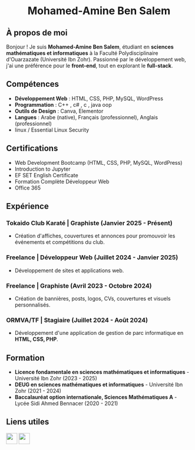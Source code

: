 <h1 align="center"> Mohamed-Amine Ben Salem</h1>

##  À propos de moi
Bonjour ! Je suis **Mohamed-Amine Ben Salem**, étudiant en **sciences mathématiques et informatiques** à la Faculté Polydisciplinaire d'Ouarzazate (Université Ibn Zohr). Passionné par le développement web, j'ai une préférence pour le **front-end**, tout en explorant le **full-stack**.

##  Compétences
- **Développement Web** : HTML, CSS, PHP, MySQL, WordPress
- **Programmation** : C++ , c# , c , java oop 
- **Outils de Design** : Canva, Elementor
- **Langues** : Arabe (native), Français (professionnel), Anglais (professionnel)
- linux / Essential Linux Security

##  Certifications
- Web Development Bootcamp (HTML, CSS, PHP, MySQL, WordPress)
- Introduction to Jupyter
- EF SET English Certificate
- Formation Complète Développeur Web
- Office 365

##  Expérience
###  Tokaido Club Karaté | **Graphiste** (Janvier 2025 - Présent)
- Création d'affiches, couvertures et annonces pour promouvoir les événements et compétitions du club.

###  Freelance | **Développeur Web** (Juillet 2024 - Janvier 2025)
- Développement de sites et applications web.

###  Freelance | **Graphiste** (Avril 2023 - Octobre 2024)
- Création de bannières, posts, logos, CVs, couvertures et visuels personnalisés.

###  ORMVA/TF | **Stagiaire** (Juillet 2024 - Août 2024)
- Développement d'une application de gestion de parc informatique en **HTML, CSS, PHP**.

##  Formation
- **Licence fondamentale en sciences mathématiques et informatiques** - Université Ibn Zohr (2023 - 2025)
- **DEUG en sciences mathématiques et informatiques** - Université Ibn Zohr (2021 - 2024)
- **Baccalauréat option internationale, Sciences Mathématiques A** - Lycée Sidi Ahmed Bennacer (2020 - 2021)

##  Liens utiles

  [<img src="https://img.icons8.com/color/48/000000/linkedin.png" width="30"/>](https://www.linkedin.com/in/ben-salem-mohamed-amine/) [<img src="https://img.icons8.com/color/48/000000/blog.png" width="30"/>](https://www.codewebhelp.pro/)









